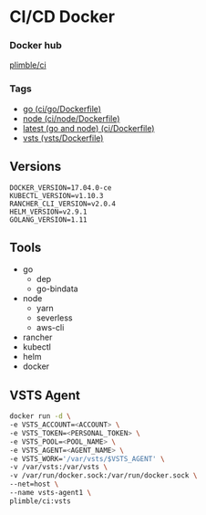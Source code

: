 # CI/CD Docker

### Docker hub
[plimble/ci](https://hub.docker.com/r/plimble/ci/)

### Tags

- [go (ci/go/Dockerfile)](https://github.com/plimble/ci-docker/blob/master/ci/go/Dockerfile)
- [node (ci/node/Dockerfile)](https://github.com/plimble/ci-docker/blob/master/ci/node/Dockerfile)
- [latest (go and node) (ci/Dockerfile)](https://github.com/plimble/ci-docker/blob/master/ci/Dockerfile)
- [vsts (vsts/Dockerfile)](https://github.com/plimble/ci-docker/blob/master/vsts/Dockerfile)

## Versions

```
DOCKER_VERSION=17.04.0-ce
KUBECTL_VERSION=v1.10.3
RANCHER_CLI_VERSION=v2.0.4
HELM_VERSION=v2.9.1
GOLANG_VERSION=1.11
```

## Tools
- go
  - dep
  - go-bindata
- node
  - yarn
  - severless
  - aws-cli
- rancher
- kubectl
- helm
- docker

## VSTS Agent

```sh
docker run -d \
-e VSTS_ACCOUNT=<ACCOUNT> \
-e VSTS_TOKEN=<PERSONAL_TOKEN> \
-e VSTS_POOL=<POOL_NAME> \
-e VSTS_AGENT=<AGENT_NAME> \
-e VSTS_WORK='/var/vsts/$VSTS_AGENT' \
-v /var/vsts:/var/vsts \
-v /var/run/docker.sock:/var/run/docker.sock \
--net=host \
--name vsts-agent1 \
plimble/ci:vsts
```
